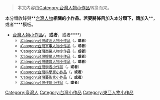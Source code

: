 > 本文内容由[Category:台灣人物小作品](https://zh.wikipedia.org/wiki/Category:台灣人物小作品)转换而来。


本分類收錄與**[台灣人物](https://zh.wikipedia.org/wiki/台灣人 "wikilink")**相關的小作品。若要將條目加入本分類下，請加入****，或者****模板。

  - [台灣人物小作品](https://zh.wikipedia.org/wiki/Category:台灣人物小作品 "wikilink")(****，或者****，或者****)
      - <span style="font-size:smaller;">[:Category:台灣政治人物小作品](https://zh.wikipedia.org/wiki/Category:台灣政治人物小作品 "wikilink")（****，或者****）</span>
      - <span style="font-size:smaller;">[:Category:台灣軍事人物小作品](https://zh.wikipedia.org/wiki/Category:台灣軍事人物小作品 "wikilink")（****，或者****）</span>
      - <span style="font-size:smaller;">[:Category:台灣商業人物小作品](https://zh.wikipedia.org/wiki/Category:台灣商業人物小作品 "wikilink")（****，或者****）</span>
      - <span style="font-size:smaller;">[:Category:台灣娛樂人物小作品](https://zh.wikipedia.org/wiki/Category:台灣娛樂人物小作品 "wikilink")（****，或者****）</span>
      - <span style="font-size:smaller;">[:Category:台灣體育人物小作品](https://zh.wikipedia.org/wiki/Category:台灣體育人物小作品 "wikilink")（****，或者****）</span>
      - <span style="font-size:smaller;">[:Category:台灣學者小作品](https://zh.wikipedia.org/wiki/Category:台灣學者小作品 "wikilink")（****，或者****）</span>
      - <span style="font-size:smaller;">[:Category:台灣科學家小作品](https://zh.wikipedia.org/wiki/Category:台灣科學家小作品 "wikilink")（****，或者****）</span>
      - <span style="font-size:smaller;">[:Category:台灣藝術家小作品](https://zh.wikipedia.org/wiki/Category:台灣藝術家小作品 "wikilink")（****，或者****）</span>
      - <span style="font-size:smaller;">[:Category:台灣作家小作品](https://zh.wikipedia.org/wiki/Category:台灣作家小作品 "wikilink")（****，或者****）</span>

[Category:臺灣人](https://zh.wikipedia.org/wiki/Category:臺灣人 "wikilink") [Category:台灣小作品](https://zh.wikipedia.org/wiki/Category:台灣小作品 "wikilink") [Category:東亞人物小作品](https://zh.wikipedia.org/wiki/Category:東亞人物小作品 "wikilink")